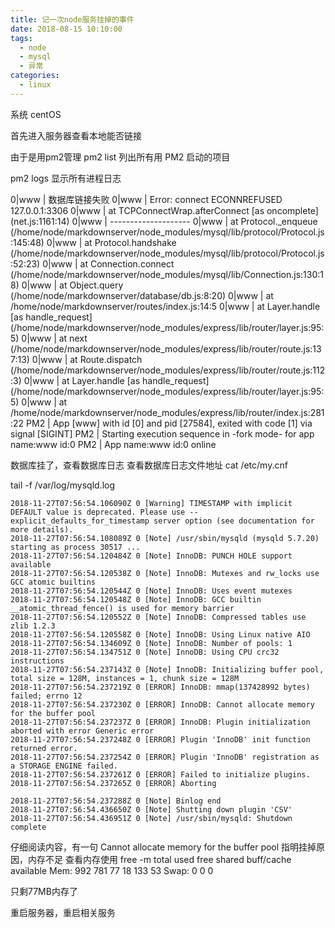 ```yaml
---
title: 记一次node服务挂掉的事件
date: 2018-08-15 10:10:00
tags:
  - node
  - mysql
  - 异常
categories:
  - linux
---
```

系统 centOS

首先进入服务器查看本地能否链接

由于是用pm2管理
pm2 list 列出所有用 PM2 启动的项目

pm2 logs 显示所有进程日志

0|www      | 数据库链接失败
0|www      | Error: connect ECONNREFUSED 127.0.0.1:3306
0|www      |     at TCPConnectWrap.afterConnect [as oncomplete] (net.js:1161:14)
0|www      |     --------------------
0|www      |     at Protocol._enqueue (/home/node/markdownserver/node_modules/mysql/lib/protocol/Protocol.js:145:48)
0|www      |     at Protocol.handshake (/home/node/markdownserver/node_modules/mysql/lib/protocol/Protocol.js:52:23)
0|www      |     at Connection.connect (/home/node/markdownserver/node_modules/mysql/lib/Connection.js:130:18)
0|www      |     at Object.query (/home/node/markdownserver/database/db.js:8:20)
0|www      |     at /home/node/markdownserver/routes/index.js:14:5
0|www      |     at Layer.handle [as handle_request] (/home/node/markdownserver/node_modules/express/lib/router/layer.js:95:5)
0|www      |     at next (/home/node/markdownserver/node_modules/express/lib/router/route.js:137:13)
0|www      |     at Route.dispatch (/home/node/markdownserver/node_modules/express/lib/router/route.js:112:3)
0|www      |     at Layer.handle [as handle_request] (/home/node/markdownserver/node_modules/express/lib/router/layer.js:95:5)
0|www      |     at /home/node/markdownserver/node_modules/express/lib/router/index.js:281:22
PM2        | App [www] with id [0] and pid [27584], exited with code [1] via signal [SIGINT]
PM2        | Starting execution sequence in -fork mode- for app name:www id:0
PM2        | App name:www id:0 online

数据库挂了，查看数据库日志
查看数据库日志文件地址
cat /etc/my.cnf

tail -f /var/log/mysqld.log

```
2018-11-27T07:56:54.106090Z 0 [Warning] TIMESTAMP with implicit DEFAULT value is deprecated. Please use --explicit_defaults_for_timestamp server option (see documentation for more details).
2018-11-27T07:56:54.108089Z 0 [Note] /usr/sbin/mysqld (mysqld 5.7.20) starting as process 30517 ...
2018-11-27T07:56:54.120484Z 0 [Note] InnoDB: PUNCH HOLE support available
2018-11-27T07:56:54.120538Z 0 [Note] InnoDB: Mutexes and rw_locks use GCC atomic builtins
2018-11-27T07:56:54.120544Z 0 [Note] InnoDB: Uses event mutexes
2018-11-27T07:56:54.120548Z 0 [Note] InnoDB: GCC builtin __atomic_thread_fence() is used for memory barrier
2018-11-27T07:56:54.120552Z 0 [Note] InnoDB: Compressed tables use zlib 1.2.3
2018-11-27T07:56:54.120558Z 0 [Note] InnoDB: Using Linux native AIO
2018-11-27T07:56:54.134609Z 0 [Note] InnoDB: Number of pools: 1
2018-11-27T07:56:54.134751Z 0 [Note] InnoDB: Using CPU crc32 instructions
2018-11-27T07:56:54.237143Z 0 [Note] InnoDB: Initializing buffer pool, total size = 128M, instances = 1, chunk size = 128M
2018-11-27T07:56:54.237219Z 0 [ERROR] InnoDB: mmap(137428992 bytes) failed; errno 12
2018-11-27T07:56:54.237230Z 0 [ERROR] InnoDB: Cannot allocate memory for the buffer pool
2018-11-27T07:56:54.237237Z 0 [ERROR] InnoDB: Plugin initialization aborted with error Generic error
2018-11-27T07:56:54.237248Z 0 [ERROR] Plugin 'InnoDB' init function returned error.
2018-11-27T07:56:54.237254Z 0 [ERROR] Plugin 'InnoDB' registration as a STORAGE ENGINE failed.
2018-11-27T07:56:54.237261Z 0 [ERROR] Failed to initialize plugins.
2018-11-27T07:56:54.237265Z 0 [ERROR] Aborting

2018-11-27T07:56:54.237288Z 0 [Note] Binlog end
2018-11-27T07:56:54.436650Z 0 [Note] Shutting down plugin 'CSV'
2018-11-27T07:56:54.436951Z 0 [Note] /usr/sbin/mysqld: Shutdown complete
```

仔细阅读内容，有一句 Cannot allocate memory for the buffer pool 指明挂掉原因，内存不足
查看内存使用
free -m
              total        used        free      shared  buff/cache   available
Mem:            992         781          77          18         133          53
Swap:             0           0           0

只剩77MB内存了

重启服务器，重启相关服务